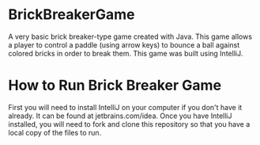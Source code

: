 # BrickBreakerGame
A very basic brick breaker-type game created with Java. This game allows a player to control a paddle (using arrow keys) to bounce a ball against colored bricks in order to break them. This game was built using IntelliJ.

# How to Run Brick Breaker Game
First you will need to install IntelliJ on your computer if you don't have it already. It can be found at jetbrains.com/idea. Once you have IntelliJ installed, you will need to fork and clone this repository so that you have a local copy of the files to run.
